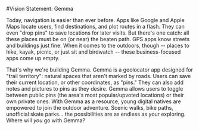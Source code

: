 #Vision Statement: Gemma

Today, navigation is easier than ever before. Apps like Google and Apple Maps locate users, find destinations, and plot routes in a flash. 
They can even "drop pins" to save locations for later visits. But there's one catch: all these places must be on (or near) the beaten path.
GPS apps know streets and buildings just fine. When it comes to the outdoors, though -- places to hike, kayak, picnic, or just sit and 
birdwatch -- these business-focused apps come up empty.

That's why we're building Gemma. Gemma is a geolocator app designed for "trail territory": natural spaces that aren't marked by roads. Users
can save their current location, or other coordinates, as "pins." They can also add notes and pictures to pins as they desire. Gemma allows
users to toggle between public pins (the area's most popular/upvoted locations) or their own private ones. With Gemma as a resource, young
digital natives are empowered to join the outdoor adventure. Scenic walks, bike paths, unofficial skate parks... the possibilities are as
endless as your exploring. Where will _you_ go with Gemma?
